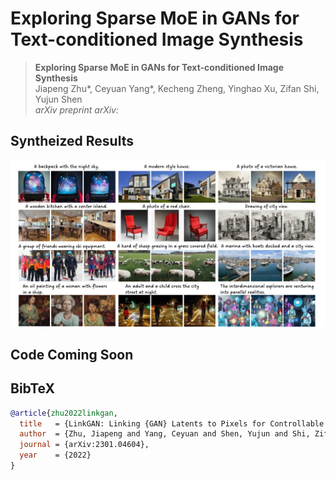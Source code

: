 # Exploring Sparse MoE in GANs for Text-conditioned Image Synthesis


> **Exploring Sparse MoE in GANs for Text-conditioned Image Synthesis** <br>
> Jiapeng Zhu*, Ceyuan Yang*, Kecheng Zheng, Yinghao Xu, Zifan Shi, Yujun Shen <br>
> *arXiv preprint arXiv:* <be>
    
## Syntheized Results

![image](./docs/assets/syn.jpg)

## Code Coming Soon

## BibTeX

```bibtex
@article{zhu2022linkgan,
  title   = {LinkGAN: Linking {GAN} Latents to Pixels for Controllable Image Synthesis},
  author  = {Zhu, Jiapeng and Yang, Ceyuan and Shen, Yujun and Shi, Zifan and Zhao, Deli and Chen, Qifeng},
  journal = {arXiv:2301.04604},
  year    = {2022}
}
```
